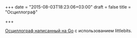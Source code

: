 +++
date = "2015-08-03T18:23:06+03:00"
draft = false
title = "Осциллограф"

+++

<p><a href="https://medium.com/rakyll/an-oscilloscope-written-in-go-e062fa86878e">Осциллограф написанный на Go</a> с использованием littlebits.&nbsp;</p>

